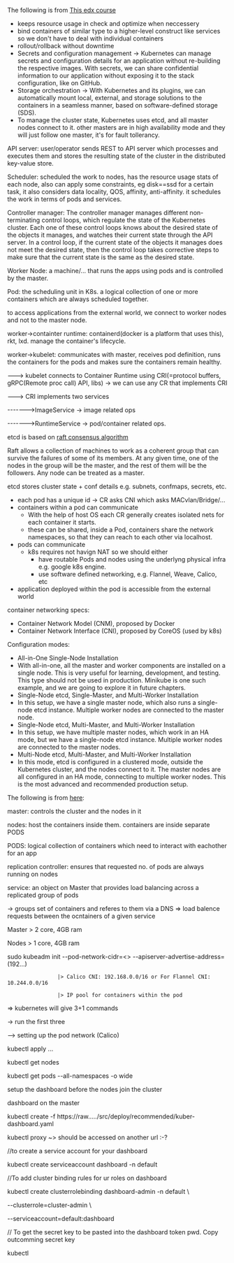 The following is from [This edx course](https://courses.edx.org/courses/course-v1:LinuxFoundationX+LFS158x+1T2018/course/)

 * keeps resource usage in check and optimize when neccessery
 * bind containers of similar type to a higher-level construct like services so we don't have to deal with individual containers
 * rollout/rollback without downtime
 * Secrets and configuration management
   -> Kubernetes can manage secrets and configuration details for an application without re-building the respective images. With secrets, we can share confidential information to our application without exposing it to the stack configuration, like on GitHub.
 * Storage orchestration
   -> With Kubernetes and its plugins, we can automatically mount local, external, and storage solutions to the containers in a seamless manner, based on software-defined storage (SDS).
 * To manage the cluster state, Kubernetes uses etcd, and all master nodes connect to it. other masters are in high availability mode and they will just follow one master, it's for fault tollerancy.

 

API server: user/operator sends REST to API server which processes and executes them and stores the resulting state of the cluster in the distributed key-value store.

Scheduler: scheduled the work to nodes, has the resource usage stats of each node, also can apply some constraints, eg disk==ssd for a certain task, it also considers data locality, QOS, affinity, anti-affinity. it schedules the work in terms of pods and services.

Controller manager: The controller manager manages different non-terminating control loops, which regulate the state of the Kubernetes cluster. Each one of these control loops knows about the desired state of the objects it manages, and watches their current state through the API server. In a control loop, if the current state of the objects it manages does not meet the desired state, then the control loop takes corrective steps to make sure that the current state is the same as the desired state.

Worker Node: a machine/... that runs the apps using pods and is controlled by the master.

Pod: the scheduling unit in K8s. a logical collection of one or more containers which are always scheduled together.



to access applications from the external world, we connect to worker nodes and not to the master node.



worker->containter runtime: containerd(docker is a platform that uses this), rkt, lxd. manage the container's lifecycle.

worker->kubelet: communicates with master, receives pod definition, runs the containers for the pods and makes sure the containers remain healthy.

---> kubelet connects to Container Runtime using CRI(=protocol buffers, gRPC(Remote proc call) API, libs) -> we can use any CR that implements CRI

---> CRI implements two services

------->ImageService -> image related ops

------->RuntimeService -> pod/container related ops.



etcd is based on [raft consensus algorithm](https://web.stanford.edu/~ouster/cgi-bin/papers/raft-atc14)

Raft allows a collection of machines to work as a coherent group that can survive the failures of some of its members. At any given time, one of the nodes in the group will be the master, and the rest of them will be the followers. Any node can be treated as a master.

etcd stores cluster state + conf details e.g. subnets, confmaps, secrets, etc.



 * each pod has a unique id -> CR asks CNI which asks MACvlan/Bridge/...
 * containers within a pod can communicate
   * With the help of host OS each CR generally creates isolated nets for each container it starts.
   * these can be shared, inside a Pod, containers share the network namespaces, so that they can reach to each other via localhost.
 * pods can communicate
   * k8s requires not havign NAT so we should either
     * have routable Pods and nodes using the underlyng physical infra e.g. google k8s engine.
     * use software defined networking, e.g. Flannel, Weave, Calico, etc
 * application deployed within the pod is accessible from the external world



container networking specs:

 * Container Network Model (CNM), proposed by Docker
 * Container Network Interface (CNI), proposed by CoreOS (used by k8s)



Configuration modes:

 * All-in-One Single-Node Installation
 * With all-in-one, all the master and worker components are installed on a single node. This is very useful for learning, development, and testing. This type should not be used in production. Minikube is one such example, and we are going to explore it in future chapters.
 * Single-Node etcd, Single-Master, and Multi-Worker Installation
 * In this setup, we have a single master node, which also runs a single-node etcd instance. Multiple worker nodes are connected to the master node.
 * Single-Node etcd, Multi-Master, and Multi-Worker Installation
 * In this setup, we have multiple master nodes, which work in an HA mode, but we have a single-node etcd instance. Multiple worker nodes are connected to the master nodes.
 * Multi-Node etcd, Multi-Master, and Multi-Worker Installation
 * In this mode, etcd is configured in a clustered mode, outside the Kubernetes cluster, and the nodes connect to it. The master nodes are all configured in an HA mode, connecting to multiple worker nodes. This is the most advanced and recommended production setup.





The following is from [here](https://www.youtube.com/watch?v=F-p_7XaEC84):

master: controls the cluster and the nodes in it

nodes: host the containers inside them. containers are inside separate PODS

PODS: logical collection of containers which need to interact with eachother for an app

replication controller: ensures that requested no. of pods are always running on nodes

service: an object on Master that provides load balancing across a replicated group of pods

-> groups set of containers and referes to them via a DNS => load balence requests between the ocntainers of a given service



Master > 2 core, 4GB ram

Nodes > 1 core, 4GB ram



sudo kubeadm init --pod-network-cidr=<> --apiserver-advertise-address=<master-ip>(192...)

                    |> Calico CNI: 192.168.0.0/16 or For Flannel CNI: 10.244.0.0/16

                    |> IP pool for containers within the pod



=> kubernetes will give 3+1 commands



-> run the first three

--> setting up the pod network (Calico)

kubectl apply ...



kubectl get nodes

kubectl get pods --all-namespaces -o wide



setup the dashboard before the nodes join the cluster

dashboard on the master

kubectl create -f https://raw...../src/deploy/recommended/kuber-dashboard.yaml

kubectl proxy  ~> should be accessed on another url :-?



//to create a service account for your dashboard 

kubectl create serviceaccount dashboard -n default



//To add cluster binding rules for ur roles on dashboard

kubectl create clusterrolebinding dashboard-admin -n default \

  --clusterrole=cluster-admin \

  --serviceaccount=default:dashboard



// To get the secret key to be pasted into the dashboard token pwd. Copy outcomming secret key

kubectl
